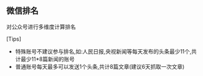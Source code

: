## 微信排名
对公众号进行多维度计算排名

[Tips] 
 - 特殊账号不建议参与排名,如:人民日报,央视新闻等每天发布的头条最少11个,共计最少11*8篇新闻的账号
 - 普通账号每天最多可以发送1个头条,共计8篇文章(建议6天抓取一次文章)